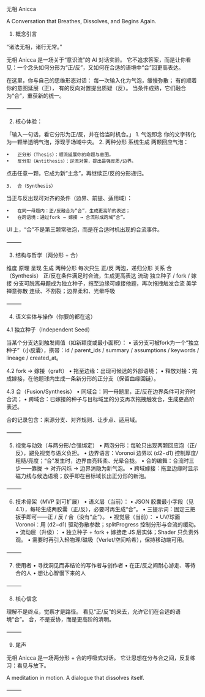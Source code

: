 无相 Anicca

A Conversation that Breathes, Dissolves, and Begins Again.

1. 概念引言

“诸法无相，诸行无常。”

无相 Anicca 是一场关于“意识流”的 AI 对话实验。
它不追求答案，而是让你看见：一个念头如何分形为“正/反”，又如何在合适的语境中“合”回更高表达。

在这里，你与自己的思维形态对话：
每一次输入化为气泡，缓慢弥散；
有的顺着你的意图延展（正），
有的反向对置提出质疑（反）。
当条件成熟，它们融合为“合”，重获新的统一。

⸻

2. 核心体验：

「输入一句话，看它分形为正/反，并在恰当时机合。」
	1.	气泡即念
你的文字转化为一颗半透明气泡，浮现于场域中央。
	2.	两种分形
系统生成 两颗回应气泡：

	•	正分形（Thesis）：顺流延展你的命题与意图。
	•	反分形（Antithesis）：逆流对置，提出最强反质/边界。

点击任意一颗，它成为新“主念”，再继续正/反的分形递归。

	3.	合（Synthesis）
当正与反出现可对齐的条件（边界、前提、适用域）：

	•	在同一母题内：正/反融合为“合”，生成更高阶的表述；
	•	在跨语境：通过fork → 嫁接 → 合流形成跨域“合”。

UI 上，“合”不是第三颗常驻泡，而是在合适时机出现的合流事件。

⸻

3. 结构与哲学（两分形 + 合）

维度	原理	呈现
生成	两种分形	每次只生 正/反 两泡，递归分形
关系	合（Synthesis）	正/反在条件满足时合流，生成更高表达
流动	独立种子 / fork / 嫁接	分支可脱离母题成为独立种子，拖至边缘可嫁接他题，再次拖拽触发合流
美学	禅意弥散	连续、不割裂；边界柔和、光晕呼吸


⸻

4. 语义实体与操作（你要的都在这）

4.1 独立种子（Independent Seed）

当某个分支达到触发阈值（如新颖度或最小面积）：
	•	该分支可被fork为一个“独立种子”（小胶囊），携带：id / parent_ids / summary / assumptions / keywords / lineage / created_at。

4.2 fork → 嫁接（graft）
	•	拖至边缘：出现可候选的外部语境；
	•	释放对接：完成嫁接，在他题球内生成一条新分形的正分支（保留血缘回链）。

4.3 合（Fusion/Synthesis）
	•	同域合：同一母题里，正/反在边界条件可对齐时合流；
	•	跨域合：已嫁接的种子与目标域里的分支再次拖拽触发合，生成更高阶表述。

合的记录包含：来源分支、对齐规则、让步点、适用域。

⸻

5. 视觉与动效（与两分形/合强绑定）
	•	两泡分形：每轮只出现两颗回应泡（正/反），避免视觉与语义负担。
	•	边界语言：Voronoi 边界以 (d2−d1) 控制厚度/粗糙/亮度；“合”发生时，边界由亮转柔、光晕合拢。
	•	合的编舞：合流时三步——靠拢 → 对齐闪烁 → 边界消隐为新气泡。
	•	跨域嫁接：拖至边缘时显示磁力线与候选语境；放手即在目标域长出正分形的新泡。

⸻

6. 技术骨架（MVP 到可扩展）
	•	语义层（当前）：
	•	JSON 胶囊最小字段（见 4.1），每轮生成两胶囊（正/反），必要时再生成“合”。
	•	三提示词：固定三把扳手即可——正 / 反 / 合（没有“止”）。
	•	视觉层（当前）：
	•	UV/球面 Voronoi：用 (d2−d1) 驱动弥散参数；splitProgress 控制分形与合流的缓动。
	•	流动层（升级）：
	•	独立种子 + fork + 嫁接走 JS 层实体；Shader 只负责外观。
	•	需要时再引入轻物理/磁吸（Verlet/空间哈希），保持移动端可用。

⸻

7. 使用者
	•	寻找洞见而非结论的写作者与创作者
	•	在正/反之间耐心游走、等待合的人
	•	想让心智慢下来的人

⸻

8. 核心信念

理解不是终点，觉察才是路径。
看见“正/反”的来去，允许它们在合适的语境“合”。
合，不是妥协，而是更高阶的清明。

⸻

9. 尾声

无相 Anicca 是一场两分形 + 合的呼吸式对话。
它让思想在分与合之间，反复练习：看见与放下。

A meditation in motion.
A dialogue that dissolves itself.

⸻
